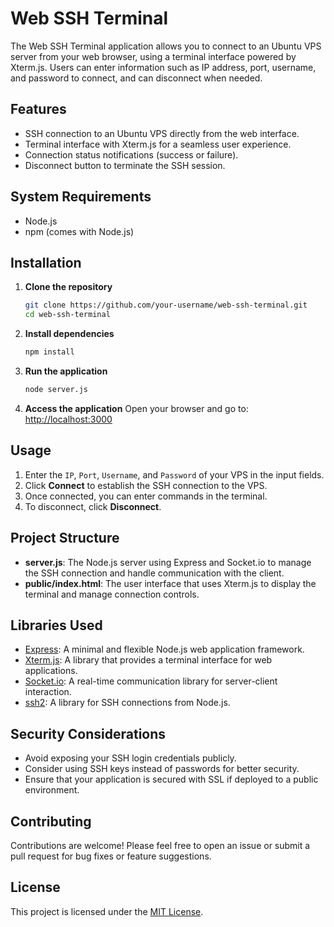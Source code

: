 # Web SSH Terminal

The Web SSH Terminal application allows you to connect to an Ubuntu VPS server from your web browser, using a terminal interface powered by Xterm.js. Users can enter information such as IP address, port, username, and password to connect, and can disconnect when needed.

## Features
- SSH connection to an Ubuntu VPS directly from the web interface.
- Terminal interface with Xterm.js for a seamless user experience.
- Connection status notifications (success or failure).
- Disconnect button to terminate the SSH session.

## System Requirements
- Node.js
- npm (comes with Node.js)

## Installation

1. **Clone the repository**
    ```bash
    git clone https://github.com/your-username/web-ssh-terminal.git
    cd web-ssh-terminal
    ```

2. **Install dependencies**
    ```bash
    npm install
    ```

3. **Run the application**
    ```bash
    node server.js
    ```

4. **Access the application**
    Open your browser and go to: [http://localhost:3000](http://localhost:3000)

## Usage
1. Enter the `IP`, `Port`, `Username`, and `Password` of your VPS in the input fields.
2. Click **Connect** to establish the SSH connection to the VPS.
3. Once connected, you can enter commands in the terminal.
4. To disconnect, click **Disconnect**.

## Project Structure

- **server.js**: The Node.js server using Express and Socket.io to manage the SSH connection and handle communication with the client.
- **public/index.html**: The user interface that uses Xterm.js to display the terminal and manage connection controls.

## Libraries Used
- [Express](https://expressjs.com/): A minimal and flexible Node.js web application framework.
- [Xterm.js](https://xtermjs.org/): A library that provides a terminal interface for web applications.
- [Socket.io](https://socket.io/): A real-time communication library for server-client interaction.
- [ssh2](https://www.npmjs.com/package/ssh2): A library for SSH connections from Node.js.

## Security Considerations
- Avoid exposing your SSH login credentials publicly.
- Consider using SSH keys instead of passwords for better security.
- Ensure that your application is secured with SSL if deployed to a public environment.

## Contributing
Contributions are welcome! Please feel free to open an issue or submit a pull request for bug fixes or feature suggestions.

## License
This project is licensed under the [MIT License](LICENSE).
